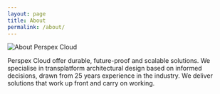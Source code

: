 ```yaml
---
layout: page
title: About
permalink: /about/
---
```


![About Perspex Cloud](../img/13003B98-F82D-41B4-8E9A-F40CC255EA57.jpeg "About Perspex Cloud")

Perspex Cloud offer durable, future-proof and scalable solutions.
  We specialise in transplatform architectural design based on informed decisions, drawn
  from 25 years experience in the industry. We deliver solutions that work up front and carry on working.
  

